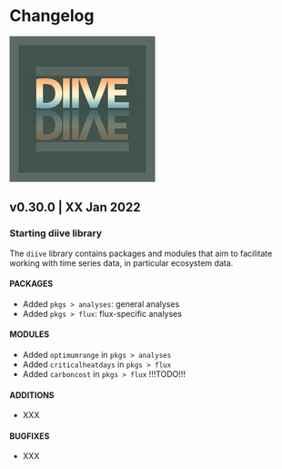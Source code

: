 # Changelog

![DIIVE](images/logo_diive1_256px.png)

## v0.30.0 | XX Jan 2022

### Starting diive library
The `diive` library contains packages and modules that aim to facilitate working
with time series data, in particular ecosystem data.

#### **PACKAGES**
- Added `pkgs > analyses`: general analyses
- Added `pkgs > flux`: flux-specific analyses

#### **MODULES**
- Added `optimumrange` in `pkgs > analyses`
- Added `criticalheatdays` in `pkgs > flux`
- Added `carboncost` in `pkgs > flux` !!!TODO!!!

#### **ADDITIONS**
- XXX

#### **BUGFIXES**
- XXX

